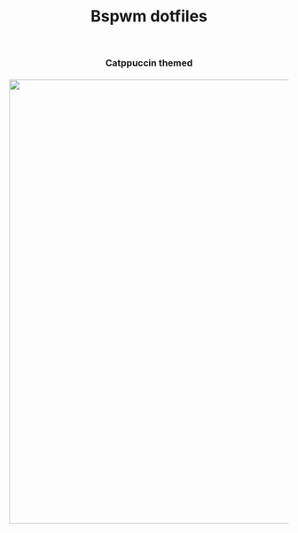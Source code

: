 <h1 align="center">
	Bspwm dotfiles
  <br><br>
  </h1>
  <h3 align ="center">Catppuccin themed
  <br><br>
	<img src="https://raw.githubusercontent.com/tsjazil/dotfiles/main/assets/unix1.jpg" width="800">
</h3>
